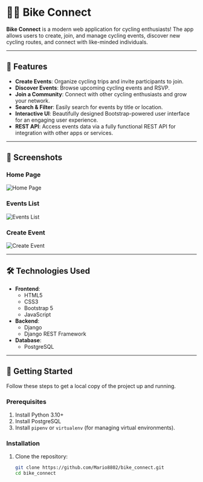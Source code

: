 # 🚴‍♂️ Bike Connect

**Bike Connect** is a modern web application for cycling enthusiasts! The app allows users to create, join, and manage cycling events, discover new cycling routes, and connect with like-minded individuals.

---

## 🌟 Features

- **Create Events**: Organize cycling trips and invite participants to join.
- **Discover Events**: Browse upcoming cycling events and RSVP.
- **Join a Community**: Connect with other cycling enthusiasts and grow your network.
- **Search & Filter**: Easily search for events by title or location.
- **Interactive UI**: Beautifully designed Bootstrap-powered user interface for an engaging user experience.
- **REST API**: Access events data via a fully functional REST API for integration with other apps or services.

---

## 📸 Screenshots

### Home Page
![Home Page](https://via.placeholder.com/800x400)

### Events List
![Events List](https://via.placeholder.com/800x400)

### Create Event
![Create Event](https://via.placeholder.com/800x400)

---

## 🛠️ Technologies Used

- **Frontend**:
  - HTML5
  - CSS3
  - Bootstrap 5
  - JavaScript
- **Backend**:
  - Django
  - Django REST Framework
- **Database**:
  - PostgreSQL

---

## 🚀 Getting Started

Follow these steps to get a local copy of the project up and running.

### Prerequisites

1. Install Python 3.10+
2. Install PostgreSQL
3. Install `pipenv` or `virtualenv` (for managing virtual environments).

### Installation

1. Clone the repository:
   ```bash
   git clone https://github.com/Mario8802/bike_connect.git
   cd bike_connect
